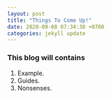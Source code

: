 ```yaml
---
layout: post
title: "Things To Come Up!"
date: 2020-09-08 07:34:30 +0700
categories: jekyll update
---
```


### This blog will contains

1. Example.
2. Guides.
3. Nonsenses.
